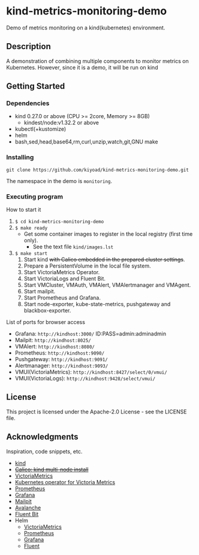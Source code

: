 # kind-metrics-monitoring-demo

Demo of metrics monitoring on a kind(kubernetes) environment.

## Description

A demonstration of combining multiple components to monitor metrics on Kubernetes.
However, since it is a demo, it will be run on kind

## Getting Started

### Dependencies

* kind 0.27.0 or above (CPU >= 2core, Memory >= 8GB)
  * kindest/node:v1.32.2 or above
* kubectl(+kustomize)
* helm
* bash,sed,head,base64,rm,curl,unzip,watch,git,GNU make

### Installing

```shell
git clone https://github.com/kiyoad/kind-metrics-monitoring-demo.git
```

The namespace in the demo is `monitoring`.

### Executing program

How to start it

1. `$ cd kind-metrics-monitoring-demo`
1. `$ make ready`
   * Get some container images to register in the local registry (first time only).
      * See the text file `kind/images.lst`
1. `$ make start`
   1. Start kind ~~with Calico embedded in the prepared cluster settings~~.
   2. Prepare a PersistentVolume in the local file system.
   3. Start VictoriaMetrics Operator.
   4. Start VictoriaLogs and Fluent Bit.
   5. Start VMCluster, VMAuth, VMAlert, VMAlertmanager and VMAgent.
   6. Start mailpit.
   7. Start Prometheus and Grafana.
   8. Start node-exporter, kube-state-metrics, pushgateway and blackbox-exporter.

List of ports for browser access

* Grafana: `http://kindhost:3000/` ID:PASS=admin:adminadmin
* Mailpit: `http://kindhost:8025/`
* VMAlert: `http://kindhost:8080/`
* Prometheus: `http://kindhost:9090/`
* Pushgateway: `http://kindhost:9091/`
* Alertmanager: `http://kindhost:9093/`
* VMUI(VictoriaMetrics): `http://kindhost:8427/select/0/vmui/`
* VMUI(VictoriaLogs): `http://kindhost:9428/select/vmui/`

## License

This project is licensed under the Apache-2.0 License - see the LICENSE file.

## Acknowledgments

Inspiration, code snippets, etc.

* [kind](https://kind.sigs.k8s.io)
* ~~[Calico: kind multi-node install](https://docs.tigera.io/calico/latest/getting-started/kubernetes/kind)~~
* [VictoriaMetrics](https://victoriametrics.com)
* [Kubernetes operator for Victoria Metrics](https://github.com/VictoriaMetrics/operator)
* [Prometheus](https://prometheus.io)
* [Grafana](https://grafana.com)
* [Mailpit](https://mailpit.axllent.org)
* [Avalanche](https://github.com/prometheus-community/avalanche)
* [Fluent Bit](https://fluentbit.io/)
* Helm
  * [VictoriaMetrics](https://github.com/VictoriaMetrics/helm-charts)
  * [Prometheus](https://github.com/prometheus-community/helm-charts)
  * [Grafana](https://github.com/grafana/helm-charts)
  * [Fluent](https://github.com/fluent/helm-charts)
